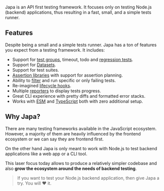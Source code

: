 Japa is an API first testing framework. It focuses only on testing Node.js (backend) applications, thus resulting in a fast, small, and a simple tests runner.

## Features
Despite being a small and a simple tests runner. Japa has a ton of features you expect from a testing framework. It includes:

- Support for [test groups](), timeout, todo and [regression tests]().
- Support for [Datasets]().
- Support for test suites.
- [Assertion libraries]() with support for assertion planning.
- Ability to [filter]() and run specific or only failing tests.
- Re-imagined [lifecycle hooks]().
- Multiple [reporters]() to display tests progress.
- Great CLI experience with pretty diffs and formatted error stacks.
- Works with [ESM]() and [TypeScript]() both with zero additional setup.

## Why Japa?
There are many testing frameworks available in the JavaScript ecosystem. However, a majority of them are heavily influenced by the frontend ecosystem or we can say they are frontend first.

On the other hand Japa is only meant to work with Node.js to test backend applications like a web app or a CLI tool.

This laser focus today allows to produce a relatively simpler codebase and also **grow the ecosystem around the needs of backend testing**.

> If you want to test your Node.js backend application, then give Japa a try. You will ❤️ it.

